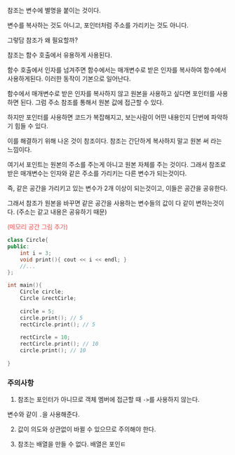 참조는 변수에 별명을 붙이는 것이다.

변수를 복사하는 것도 아니고, 포인터처럼 주소를 가리키는 것도 아니다.

그렇담 참조가 왜 필요할까?

참조는 함수 호출에서 유용하게 사용된다.

함수 호출에서 인자를 넘겨주면 함수에서는 매개변수로 받은 인자를 복사하여 함수에서 사용하게된다. 이러한 동작이 기본으로 일어난다.

함수에서 매개변수로 받은 인자를 복사하지 않고 원본을 사용하고 싶다면 포인터를 사용하면 된다. 그럼 주소 참조를 통해서 원본 값에 접근할 수 있다.

하지만 포인터를 사용하면 코드가 복잡해지고, 보는사람이 어떤 내용인지 단번에 파악하기 힘들 수 있다.

이를 해결하기 위해 나온 것이 참조이다.
참조는 간단하게 복사하지 말고 원본 써 라는 느낌이다.

여기서 포인트는 원본의 주소를 주는게 아니고 원본 자체를 주는 것이다. 그래서 참조로 받은 매개변수는 인자와 같은 주소를 가리키는 다른 변수가 되는것이다.

즉, 같은 공간을 가리키고 있는 변수가 2개 이상이 되는것이고, 이들은 공간을 공유한다. 

그래서 참조가 원본을 바꾸면 같은 공간을 사용하는 변수들의 값이 다 같이 변하는것이다. (주소는 같고 내용은 공유하기 때문)

<span style="color:rgb(255, 82, 82)">(메모리 공간 그림 추가)</span>

```cpp title:참조
class Circle{
public:
	int i = 3;	
	void print(){ cout << i << endl; }
	//...
};

int main(){
	Circle circle;
	Circle &rectCirle;
	
	circle = 5;
	circle.print(); // 5
	rectCircle.print(); // 5
	
	rectCircle = 10;
	rectCircle.print(); // 10
	circle.print(); // 10
	
}

```

### 주의사항
1. 참조는 포인터가 아니므로 객체 멤버에 접근할 때 `->`를 사용하지 않는다.

변수와 같이 `.`을 사용해준다.

2. 값이 의도와 상관없이 바뀔 수 있으므로 주의해야 한다.

3. 참조는 배열을 만들 수 없다. 배열은 포인ㅌ

